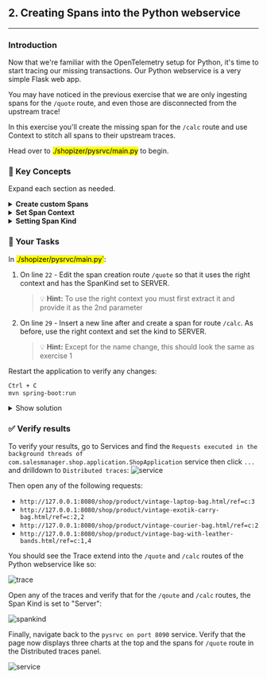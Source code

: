 ## 2. Creating Spans into the Python webservice

---

### Introduction

Now that we're familiar with the OpenTelemetry setup for Python, it's time to start tracing our missing transactions. Our Python webservice is a very simple Flask web app.

You may have noticed in the previous exercise that we are only ingesting spans for the `/quote` route, and even those are disconnected from the upstream trace!

In this exercise you'll create the missing span for the `/calc` route and use Context to stitch all spans to their upstream traces.

Head over to <mark>./shopizer/pysrvc/main.py</mark> to begin.

### 📑 Key Concepts

Expand each section as needed.

<details>
  <summary><strong>Create custom Spans</strong></summary>

  In Python, Spans can be created by first aquiring a `tracer` and then invoking the `start_as_current_span("your-span-name")` function. This can be done either using the context manager keyword `with` and wrapping it around the code that's part of the Span, or it can be used as a `decorator` over an entire function.

  **Example - as a decorator:**
  ```python
  @tracer.start_as_current_span("my-span")
  def my_function:
      print("Doing some work...")
  ```

  **Example - as a context manager:**
  ```python
  def my_function:
      with tracer.start_as_current_span("my-span"):
          print("This is part of the span.")

      print("This isn't part of the span.")
  ```

  > 📝 **Note:** In our code, we access OpenTelemetry through the `ot` variable and can access a tracer using `ot.tracer`. The `ot` variable was imported already on line 8.

</details>

<details>
  <summary><strong>Set Span Context</strong></summary>

  We can think of `Context` as the glue that holds all Spans together in the same Trace. When a transaction goes across different processes and resources, the default OpenTelemetry behavior is to assign a new `Context` to each Span, thus creating separate transactions. We can modify this behavior by propagating `Context` across traces.

  **For incoming traces...**

  For our `/quote` and `/calc` routes, the OneAgent has already started an upstream trace and has injected Context (`traceparent`, `traceid`) into the headers of requests. We must extract it to set our spans in it.

  Context can be extracted using the `propagate` module. Within an app route, Flask allows us to access headers via `request.headers`. The extraction looks like this `propagate.extract(request.headers)` which returns us the Context.

  For Python, setting a span in context then becomes a one-liner:
  ```python
  with tracer.start_as_current_span("my-span", propagate.extract(request.headers)):
      print("Doing some work...")
  ```

  **For outgoing Traces...**

  For outgoing traces, we must capture our current Context and inject it into the headers of the outgoing web request. On the receiving side, the steps described above must happen for the end-to-end view to work. Luckily, the OneAgent already does this by default.

  To capture the current context we can use the `context` module like so: `context.get_current()`. For web request headers, a simple dictionary will suffice to hold the context. To actually inject it we can use another function of the `propagate` module called `inject`. Altogether it looks like this:
  ```python
  my_context = context.get_current()
  headers = {}
  propagate.inject(headers, ctx)
  ```

  > 📝 **Note:** The `headers` variable above will now hold the trace context that is needed to stitch any downstream spans to this current one.

</details>

<details>
  <summary><strong>Setting Span Kind</strong></summary>

  You may have noticed previously that the Service page for the Python webservice in Dynatrace is not populating all sections. That's because not all Spans are treated equally. There are several possible kinds:

  * **SERVER** - span covers server-side handling of a synchronous request
  * **CLIENT** - span describes a request to some remote service
  * **PRODUCER** - span describes the inititor of an asynchronous request
  * **CONSUMER** - span describes a child of an asynchronous request
  * **INTERNAL** - (default value) representing an internal operation without remote calls

  Setting a Span Kind can be done when the span is created:
  ```python
  def my_func():
      with tracer.start_as_current_span("my-span", kind=trace.SpanKind.SERVER):
          print("This is now a SERVER span")
  ```
</details>

### 📌 Your Tasks

In <mark>./shopizer/pysrvc/main.py`</mark>:
1. On line `22` - Edit the span creation route `/quote` so that it uses the right context and has the SpanKind set to SERVER.
   > 💡 **Hint:** To use the right context you must first extract it and provide it as the 2nd parameter
2. On line `29` - Insert a new line after and create a span for route `/calc`. As before, use the right context and set the kind to SERVER.
   > 💡 **Hint:** Except for the name change, this should look the same as exercise 1

Restart the application to verify any changes:
```bash
Ctrl + C
mvn spring-boot:run
```

<details>
  <summary>Show solution</summary>

  ```python
  # The /quote route should look like:
  @app.route("/quote", methods=["GET"])
  def quote():
      with ot.tracer.start_as_current_span("quote", propagate.extract(request.headers), kind=trace.SpanKind.SERVER) as span:
          ot.metrics["requests_count"].add(1, {"request": "/quote"})
          process(random.randint(0, 25))
          return make_response({}, 200)

  # The /calc route should look like:
  @app.route("/calc", methods=["GET"])
  def calc():
      with ot.tracer.start_as_current_span("calc", propagate.extract(request.headers), kind=trace.SpanKind.SERVER):
          ot.metrics["requests_count"].add(1, {"request": "/calc"})
          process(random.randint(0, 25))
          return make_response({}, 200)
  ```
</details>

### ✅ Verify results

To verify your results, go to Services and find the `Requests executed in the background threads of com.salesmanager.shop.application.ShopApplication` service then click `...` and drilldown to `Distributed traces`:
![service](../../../assets/images/02-02-background_service.png)

Then open any of the following requests:
* `http://127.0.0.1:8080/shop/product/vintage-laptop-bag.html/ref=c:3`
* `http://127.0.0.1:8080/shop/product/vintage-exotik-carry-bag.html/ref=c:2,2`
* `http://127.0.0.1:8080/shop/product/vintage-courier-bag.html/ref=c:2`
* `http://127.0.0.1:8080/shop/product/vintage-bag-with-leather-bands.html/ref=c:1,4`

You should see the Trace extend into the `/quote` and `/calc` routes of the Python webservice like so:

![trace](../../../assets/images/02-02-trace.png)

Open any of the traces and verify that for the `/qoute` and `/calc` routes, the Span Kind is set to "Server":

![spankind](../../../assets/images/02-03-spankind.png)

Finally, navigate back to the `pysrvc on port 8090` service. Verify that the page now displays three charts at the top and the spans for `/quote` route in the Distributed traces panel.

![service](../../../assets/images/02-03-service.png)